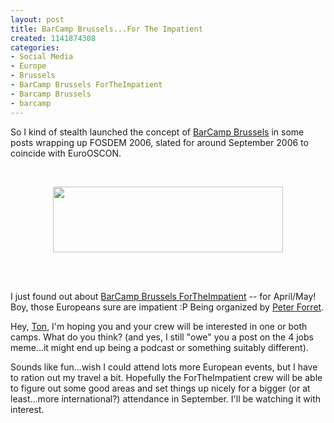 ```yaml
--- 
layout: post
title: BarCamp Brussels...For The Impatient
created: 1141874308
categories: 
- Social Media
- Europe
- Brussels
- BarCamp Brussels ForTheImpatient
- Barcamp Brussels
- barcamp
---
```

<p>So I kind of stealth launched the concept of <a href="http://barcamp.org/BarCampBrussels">BarCamp Brussels</a> in some posts wrapping up FOSDEM 2006, slated for around September 2006 to coincide with EuroOSCON.</p><p>&nbsp;</p><div style="text-align: center"><img width="368" height="105" border="0" src="/system/files?file=109839111_d466a8216d.jpg" /></div>&nbsp;<p>&nbsp;</p><p>I just found out about <a href="http://barcamp.org/BarCampBrusselsForTheImpatient">BarCamp Brussels ForTheImpatient</a> -- for April/May! Boy, those Europeans sure are impatient :P Being organized by <a href="http://blog.forret.com/blog/index.html">Peter Forret</a>.<br /> </p><p>Hey, <a href="http://www.zylstra.org/blog/">Ton</a>, I'm hoping you and your crew will be interested in one or both camps. What do you think? (and yes, I still &quot;owe&quot; you a post on the 4 jobs meme...it might end up being a podcast or something suitably different).<br /> </p><p>Sounds like fun...wish I could attend lots more European events, but I have to ration out my travel a bit. Hopefully the ForTheImpatient crew will be able to figure out some good areas and set things up nicely for a bigger (or at least...more international?) attendance in September. I'll be watching it with interest.<br /> </p>
